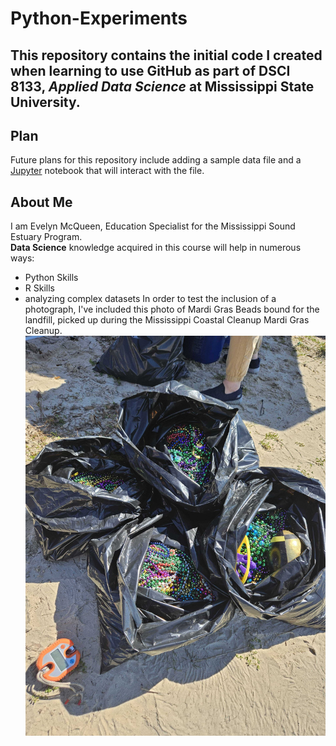 # Python-Experiments
This repository contains the initial code I created when learning to use GitHub as part of DSCI 8133, *Applied Data Science* at Mississippi State University.
---
## Plan
Future plans for this repository include adding a sample data file and a [Jupyter](https:www.jupyter.org) notebook that will interact with the file.
## About Me
I am Evelyn McQueen, Education Specialist for the Mississippi Sound Estuary Program.  
**Data Science** knowledge acquired in this course will help in numerous ways:
- Python Skills
- R Skills
- analyzing complex datasets
In order to test the inclusion of a photograph, I've included this photo of Mardi Gras Beads bound for the landfill, picked up during the Mississippi Coastal Cleanup Mardi Gras Cleanup. ![alt text](20250301_104244.jpg)
